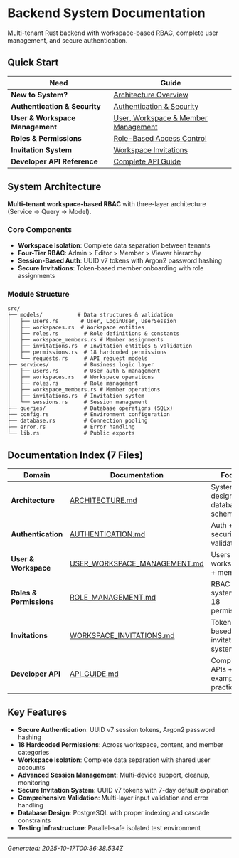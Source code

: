 # Backend System Documentation

Multi-tenant Rust backend with workspace-based RBAC, complete user management, and secure authentication.

## Quick Start

| Need | Guide |
|------|-------|
| **New to System?** | [Architecture Overview](./ARCHITECTURE.md#architecture-overview) |
| **Authentication & Security** | [Authentication & Security](./AUTHENTICATION.md#authentication-security) |
| **User & Workspace Management** | [User, Workspace & Member Management](./USER_WORKSPACE_MANAGEMENT.md#user-management) |
| **Roles & Permissions** | [Role-Based Access Control](./ROLE_MANAGEMENT.md#rbac-overview) |
| **Invitation System** | [Workspace Invitations](./WORKSPACE_INVITATIONS.md#workspace-invitations-overview) |
| **Developer API Reference** | [Complete API Guide](./API_GUIDE.md#service-layer-apis) |

## System Architecture

**Multi-tenant workspace-based RBAC** with three-layer architecture (Service → Query → Model).

### Core Components
- **Workspace Isolation**: Complete data separation between tenants
- **Four-Tier RBAC**: Admin > Editor > Member > Viewer hierarchy
- **Session-Based Auth**: UUID v7 tokens with Argon2 password hashing
- **Secure Invitations**: Token-based member onboarding with role assignments

### Module Structure
```
src/
├── models/           # Data structures & validation
│   ├── users.rs       # User, LoginUser, UserSession
│   ├── workspaces.rs  # Workspace entities
│   ├── roles.rs        # Role definitions & constants
│   ├── workspace_members.rs # Member assignments
│   ├── invitations.rs  # Invitation entities & validation
│   ├── permissions.rs  # 18 hardcoded permissions
│   └── requests.rs     # API request models
├── services/           # Business logic layer
│   ├── users.rs        # User auth & management
│   ├── workspaces.rs   # Workspace operations
│   ├── roles.rs        # Role management
│   ├── workspace_members.rs # Member operations
│   ├── invitations.rs  # Invitation system
│   └── sessions.rs     # Session management
├── queries/            # Database operations (SQLx)
├── config.rs           # Environment configuration
├── database.rs         # Connection pooling
├── error.rs            # Error handling
└── lib.rs              # Public exports
```

## Documentation Index (7 Files)

| Domain | Documentation | Focus |
|--------|---------------|--------|
| **Architecture** | [ARCHITECTURE.md](./ARCHITECTURE.md) | System design + database schema |
| **Authentication** | [AUTHENTICATION.md](./AUTHENTICATION.md) | Auth + security + validation |
| **User & Workspace** | [USER_WORKSPACE_MANAGEMENT.md](./USER_WORKSPACE_MANAGEMENT.md) | Users + workspaces + members |
| **Roles & Permissions** | [ROLE_MANAGEMENT.md](./ROLE_MANAGEMENT.md) | RBAC system + 18 permissions |
| **Invitations** | [WORKSPACE_INVITATIONS.md](./WORKSPACE_INVITATIONS.md) | Token-based invitation system |
| **Developer API** | [API_GUIDE.md](./API_GUIDE.md) | Complete APIs + examples + practices |

## Key Features

- **Secure Authentication**: UUID v7 session tokens, Argon2 password hashing
- **18 Hardcoded Permissions**: Across workspace, content, and member categories
- **Workspace Isolation**: Complete data separation with shared user accounts
- **Advanced Session Management**: Multi-device support, cleanup, monitoring
- **Secure Invitation System**: UUID v7 tokens with 7-day default expiration
- **Comprehensive Validation**: Multi-layer input validation and error handling
- **Database Design**: PostgreSQL with proper indexing and cascade constraints
- **Testing Infrastructure**: Parallel-safe isolated test environment

---

*Generated: 2025-10-17T00:36:38.534Z*